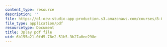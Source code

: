 ```yaml
---
content_type: resource
description: ''
file: https://ol-ocw-studio-app-production.s3.amazonaws.com/courses/8-04-quantum-physics-i-spring-2016/6b155a210fd578e251b53b27a0ee298e_37-GdFJGSXs.pdf
file_type: application/pdf
resourcetype: Document
title: 3play pdf file
uid: 6b155a21-0fd5-78e2-51b5-3b27a0ee298e
---
```

